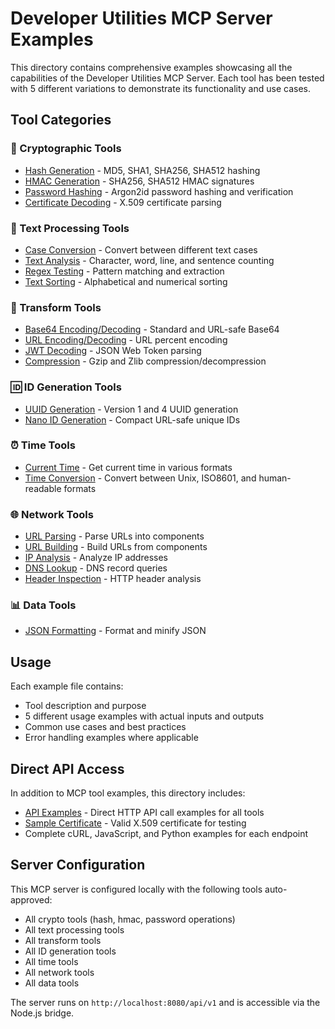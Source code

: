 # Developer Utilities MCP Server Examples

This directory contains comprehensive examples showcasing all the capabilities of the Developer Utilities MCP Server. Each tool has been tested with 5 different variations to demonstrate its functionality and use cases.

## Tool Categories

### 🔐 Cryptographic Tools
- [Hash Generation](crypto-hash.md) - MD5, SHA1, SHA256, SHA512 hashing
- [HMAC Generation](crypto-hmac.md) - SHA256, SHA512 HMAC signatures
- [Password Hashing](crypto-password.md) - Argon2id password hashing and verification
- [Certificate Decoding](crypto-cert.md) - X.509 certificate parsing

### 📝 Text Processing Tools
- [Case Conversion](text-case.md) - Convert between different text cases
- [Text Analysis](text-analyze.md) - Character, word, line, and sentence counting
- [Regex Testing](text-regex.md) - Pattern matching and extraction
- [Text Sorting](text-sort.md) - Alphabetical and numerical sorting

### 🔄 Transform Tools
- [Base64 Encoding/Decoding](transform-base64.md) - Standard and URL-safe Base64
- [URL Encoding/Decoding](transform-url.md) - URL percent encoding
- [JWT Decoding](transform-jwt.md) - JSON Web Token parsing
- [Compression](transform-compress.md) - Gzip and Zlib compression/decompression

### 🆔 ID Generation Tools
- [UUID Generation](id-uuid.md) - Version 1 and 4 UUID generation
- [Nano ID Generation](id-nanoid.md) - Compact URL-safe unique IDs

### ⏰ Time Tools
- [Current Time](time-now.md) - Get current time in various formats
- [Time Conversion](time-convert.md) - Convert between Unix, ISO8601, and human-readable formats

### 🌐 Network Tools
- [URL Parsing](network-url-parse.md) - Parse URLs into components
- [URL Building](network-url-build.md) - Build URLs from components
- [IP Analysis](network-ip.md) - Analyze IP addresses
- [DNS Lookup](network-dns.md) - DNS record queries
- [Header Inspection](network-headers.md) - HTTP header analysis

### 📊 Data Tools
- [JSON Formatting](data-json.md) - Format and minify JSON

## Usage

Each example file contains:
- Tool description and purpose
- 5 different usage examples with actual inputs and outputs
- Common use cases and best practices
- Error handling examples where applicable

## Direct API Access

In addition to MCP tool examples, this directory includes:
- [API Examples](api-examples.md) - Direct HTTP API call examples for all tools
- [Sample Certificate](sample-certificate.pem) - Valid X.509 certificate for testing
- Complete cURL, JavaScript, and Python examples for each endpoint

## Server Configuration

This MCP server is configured locally with the following tools auto-approved:
- All crypto tools (hash, hmac, password operations)
- All text processing tools
- All transform tools
- All ID generation tools
- All time tools
- All network tools
- All data tools

The server runs on `http://localhost:8080/api/v1` and is accessible via the Node.js bridge.
